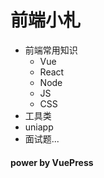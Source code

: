 # 前端小札

- 前端常用知识
  - Vue
  - React
  - Node
  - JS
  - CSS
- 工具类
- uniapp
- 面试题...

#### power by VuePress
